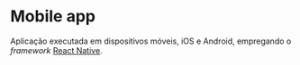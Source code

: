 # Mobile app

Aplicação executada em dispositivos móveis, iOS e Android, empregando o
_framework_ [React Native](https://reactnative.dev/).
